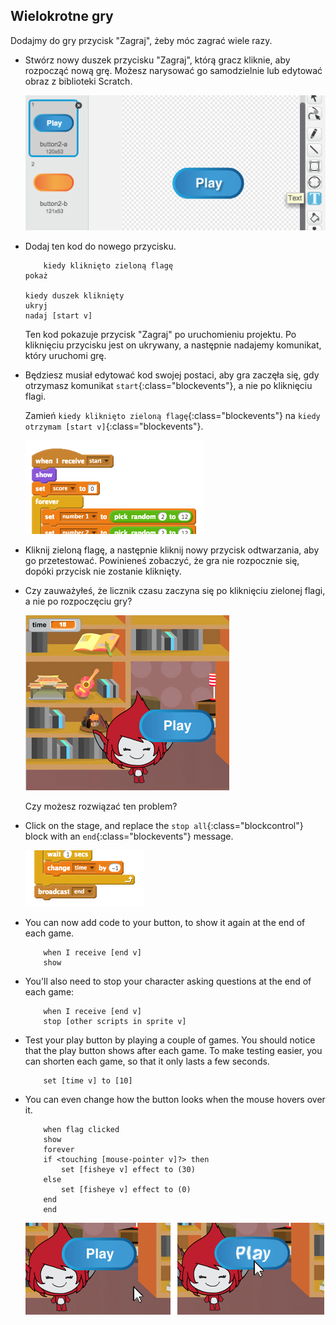 ## Wielokrotne gry

Dodajmy do gry przycisk "Zagraj", żeby móc zagrać wiele razy.

+ Stwórz nowy duszek przycisku "Zagraj", którą gracz kliknie, aby rozpocząć nową grę. Możesz narysować go samodzielnie lub edytować obraz z biblioteki Scratch.
    
    ![screenshot](images/brain-play.png)

+ Dodaj ten kod do nowego przycisku.
    
    ```blocks
        kiedy kliknięto zieloną flagę
    pokaż
    
    kiedy duszek kliknięty
    ukryj
    nadaj [start v]
    ```
    
    Ten kod pokazuje przycisk "Zagraj" po uruchomieniu projektu. Po kliknięciu przycisku jest on ukrywany, a następnie nadajemy komunikat, który uruchomi grę.

+ Będziesz musiał edytować kod swojej postaci, aby gra zaczęła się, gdy otrzymasz komunikat `start`{:class="blockevents"}, a nie po kliknięciu flagi.
    
    Zamień `kiedy kliknięto zieloną flagę`{:class="blockevents"} na `kiedy otrzymam [start v]`{:class="blockevents"}.
    
    ![screenshot](images/brain-start.png)

+ Kliknij zieloną flagę, a następnie kliknij nowy przycisk odtwarzania, aby go przetestować. Powinieneś zobaczyć, że gra nie rozpocznie się, dopóki przycisk nie zostanie kliknięty.

+ Czy zauważyłeś, że licznik czasu zaczyna się po kliknięciu zielonej flagi, a nie po rozpoczęciu gry?
    
    ![screenshot](images/brain-timer-bug.png)
    
    Czy możesz rozwiązać ten problem?

+ Click on the stage, and replace the `stop all`{:class="blockcontrol"} block with an `end`{:class="blockevents"} message.
    
    ![screenshot](images/brain-end.png)

+ You can now add code to your button, to show it again at the end of each game.
    
    ```blocks
        when I receive [end v]
        show
    ```

+ You'll also need to stop your character asking questions at the end of each game:
    
    ```blocks
        when I receive [end v]
        stop [other scripts in sprite v]
    ```

+ Test your play button by playing a couple of games. You should notice that the play button shows after each game. To make testing easier, you can shorten each game, so that it only lasts a few seconds.
    
    ```blocks
        set [time v] to [10]
    ```

+ You can even change how the button looks when the mouse hovers over it.
    
    ```blocks
        when flag clicked
        show
        forever
        if <touching [mouse-pointer v]?> then
            set [fisheye v] effect to (30)
        else
            set [fisheye v] effect to (0)
        end
        end
    ```
    
    ![screenshot](images/brain-fisheye.png)